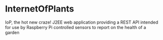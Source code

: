 # InternetOfPlants
IoP, the hot new craze!  J2EE web application providing a REST API intended for use by Raspberry Pi controlled sensors to report on the health of a garden
